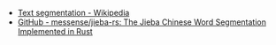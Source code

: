 - [Text segmentation - Wikipedia](https://en.wikipedia.org/wiki/Text_segmentation#Word_segmentation)
- [GitHub - messense/jieba-rs: The Jieba Chinese Word Segmentation Implemented in Rust](https://github.com/messense/jieba-rs)

